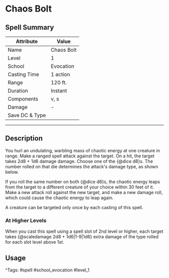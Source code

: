 # Chaos Bolt

## Spell Summary

| Attribute        | Value                  |
|------------------|------------------------|
| Name             | Chaos Bolt                 |
| Level            | 1                |
| School           | Evocation          |
| Casting Time     | 1 action              |
| Range            | 120 ft.            |
| Duration         | Instant             |
| Components       | v, s             |
| Damage           | -               |
| Save DC & Type   |              |

---

## Description

You hurl an undulating, warbling mass of chaotic energy at one creature in range. Make a ranged spell attack against the target. On a hit, the target takes 2d8 + 1d6 damage damage. Choose one of the {@dice d8}s. The number rolled on that die determines the attack's damage type, as shown below.

If you roll the same number on both {@dice d8}s, the chaotic energy leaps from the target to a different creature of your choice within 30 feet of it. Make a new attack roll against the new target, and make a new damage roll, which could cause the chaotic energy to leap again.

A creature can be targeted only once by each casting of this spell.

### At Higher Levels
When you cast this spell using a spell slot of 2nd level or higher, each target takes {@scaledamage 2d8 + 1d6|1-9|1d6} extra damage of the type rolled for each slot level above 1st.

## Usage


^Tags: #spell #school_evocation #level_1